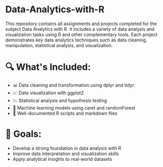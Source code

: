 # Data-Analytics-with-R
This repository contains all assignments and projects completed for the subject Data Analytics with R. It includes a variety of data analysis and visualization tasks using R and other complementary tools. Each project demonstrates key data analytics techniques such as data cleaning, manipulation, statistical analysis, and visualization.

# 🔍 What's Included:
- 📊 Data cleaning and transformation using dplyr and tidyr
- 📈 Data visualization with ggplot2
- 📉 Statistical analysis and hypothesis testing
- 🧠 Machine learning models using caret and randomForest
- 📝 Well-documented R scripts and markdown files
# 🚀 Goals:
- Develop a strong foundation in data analysis with R
- Improve data interpretation and visualization skills
- Apply analytical insights to real-world datasets
